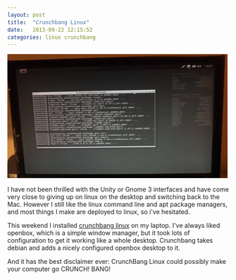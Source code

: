 ```yaml
---
layout: post
title:  "Crunchbang Linux"
date:   2013-09-22 12:15:52
categories: linux crunchbang
---
```


![Crunchbang Linux Install](/assets/crunchbang.jpg)

I have not been thrilled with the Unity or Gnome 3 interfaces and have come very close to giving up on linux on the desktop and switching back to the Mac.  However I still like the linux command line and apt package managers, and most things I make are deployed to linux, so i've hesitated.  

This weekend I installed <a href="http://www.crunchbanglinux.org">crunchbang linux</a> on my laptop.  I've always liked openbox, which is a simple window manager, but it took lots of configuration to get it working like a whole desktop.  Crunchbang takes debian and adds a nicely configured openbox desktop to it.

And it has the best disclaimer ever: CrunchBang Linux could possibly make your computer go CRUNCH! BANG!
